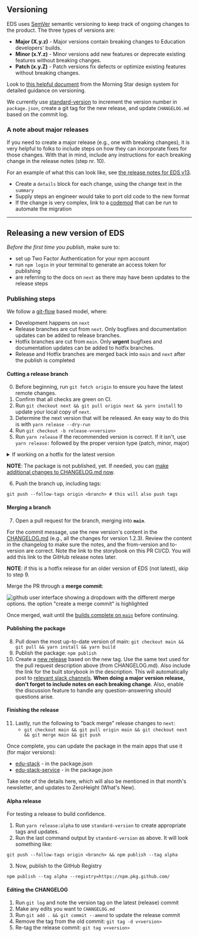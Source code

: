 ## Versioning

EDS uses [SemVer](https://semver.org/) semantic versioning to keep track of ongoing changes to the product. The three types of versions are:

- **Major (X.y.z)** - Major versions contain breaking changes to Education developers' builds.
- **Minor (x.Y.z)** - Minor versions add new features or deprecate existing features without breaking changes.
- **Patch (x.y.Z)** - Patch versions fix defects or optimize existing features without breaking changes.

Look to [this helpful document](https://designsystem.morningstar.com/getting-started/versioning-and-breaking-changes/) from the Morning Star design system for detailed guidance on versioning.

We currently use [standard-version](https://github.com/conventional-changelog/standard-version) to increment the version number in `package.json`, create a git tag for the new release, and update `CHANGELOG.md` based on the commit log.

### A note about major releases

If you need to create a major release (e.g., one with breaking changes), it is very helpful to folks to include steps on how they can incorporate fixes for those changes. With that in mind, include any instructions for each breaking change in the release notes (step nr. 10).

For an example of what this can look like, see [the release notes for EDS v13](https://github.com/chanzuckerberg/edu-design-system/releases/tag/v13.0.0).

* Create a `details` block for each change, using the change text in the `summary`
* Supply steps an engineer would take to port old code to the new format
* If the change is very complex, link to a [codemod](https://github.com/facebook/jscodeshift) that can be run to automate the migration

---

## Releasing a new version of EDS

_Before the first time you publish_, make sure to:

- set up Two Factor Authentication for your npm account
- run `npm login` in your terminal to generate an access token for publishing
- are referring to the docs on `next` as there may have been updates to the release steps

### Publishing steps

We follow a [git-flow](https://nvie.com/posts/a-successful-git-branching-model/) based model, where:

- Development happens on `next`
- Release branches are cut from `next`. Only bugfixes and documentation updates can be added to release branches.
- Hotfix branches are cut from `main`. Only **urgent** bugfixes and documentation updates can be added to hotfix branches.
- Release and Hotfix branches are merged back into `main` and `next` after the publish is completed

#### Cutting a release branch

0. Before beginning, run `git fetch origin` to ensure you have the latest remote changes.
1. Confirm that all checks are green on CI.
2. Run `git checkout next && git pull origin next && yarn install` to update your local copy of `next`.
3. Determine the next version that will be released. An easy way to do this is with `yarn release --dry-run`
4. Run `git checkout -b release-v<version>`
5. Run `yarn release` if the recommended version is correct. If it isn't, use `yarn release:` followed by the proper version type (patch, minor, major)

<details><summary>If working on a hotfix for the latest version</summary>

0. Before beginning, run `git fetch origin` to ensure you have the latest remote changes.
1. Run `git checkout main && git pull origin main && yarn install` to update your local copy of `main`.
2. Run `git checkout -b hotfix-v<currentVersion>`
3. Create a new commit with the fix on this branch
4. Determine the next version that will be released. An easy way to do this is with `yarn release --dry-run`
5. Run `yarn release` if the recommended version is correct. If it isn't, use `yarn release:patch` (hotfix commits should not be minor or major)

</details>

**NOTE**: The package is not published, yet. If needed, you can [make additional changes to CHANGELOG.md now](#editing-the-changelog).

6. Push the branch up, including tags:

```
git push --follow-tags origin <branch> # this will also push tags
```

#### Merging a branch

7. Open a pull request for the branch, merging into **`main`**.

For the commit message, use the new version's content in the [CHANGELOG.md](../CHANGELOG.md) (e.g., all the changes for version 1.2.3). Review the content in the changelog to make sure the notes, and the from-version and to-version are correct. Note the link to the storybook on this PR CI/CD. You will add this link to the GitHub release notes later.

**NOTE**: if this is a hotfix release for an older version of EDS (not latest), skip to step 9.

Merge the PR through a **merge commit**:

![github user interface showing a dropdown with the different merge options. the option "create a merge commit" is highlighted](https://user-images.githubusercontent.com/15840841/170514789-4f936ba2-c63d-486c-827a-b9e9e86b612e.png)

Once merged, wait until the [builds complete on `main`](https://github.com/chanzuckerberg/edu-design-system/actions) before continuing.

#### Publishing the package

8. Pull down the most up-to-date version of main: `git checkout main && git pull && yarn install && yarn build`
9. Publish the package: `npm publish`
10. Create a [new release](https://github.com/chanzuckerberg/edu-design-system/releases) based on the new tag. Use the same text used for the pull request description above (from CHANGELOG.md). Also include the link for the built storybook in the description. This will automatically post to [relevant slack channels](https://slack.github.com/). **When doing a major version release, don't forget to include notes on each breaking change**. Also, enable the discussion feature to handle any question-answering should questions arise.


#### Finishing the release

11. Lastly, run the following to "back merge" release changes to `next`:
    - `git checkout main && git pull origin main && git checkout next && git merge main && git push`

Once complete, you can update the package in the main apps that use it (for major versions):

- [edu-stack](https://github.com/chanzuckerberg/edu-stack) - in the package.json
- [edu-stack-service](https://github.com/chanzuckerberg/edu-stack-service) - in the package.json

Take note of the details here, which will also be mentioned in that month's newsletter, and updates to ZeroHeight (What's New).

#### Alpha release

For testing a release to build confidence.

1. Run `yarn release:alpha` to use `standard-version` to create appropriate tags and updates.
2. Run the last command output by `standard-version` as above. It will look something like:

```
git push --follow-tags origin <branch> && npm publish --tag alpha
```

3. Now, publish to the GitHub Registry

```
npm publish --tag alpha --registry=https://npm.pkg.github.com/
```

#### Editing the CHANGELOG

1. Run `git log` and note the version tag on the latest (release) commit
2. Make any edits you want to `CHANGELOG.md`
3. Run `git add . && git commit --amend` to update the release commit
4. Remove the tag from the old commit: `git tag -d v<version>`
5. Re-tag the release commit: `git tag v<version>`
